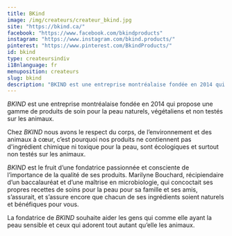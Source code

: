 ```yaml
---
title: BKind
image: /img/createurs/createur_bkind.jpg
site: "https://bkind.ca/"
facebook: "https://www.facebook.com/bkindproducts"
instagram: "https://www.instagram.com/bkind.products/"
pinterest: "https://www.pinterest.com/BkindProducts/"
id: bkind
type: createursindiv
i18nlanguage: fr
menuposition: createurs
slug: bkind
description: "BKIND est une entreprise montréalaise fondée en 2014 qui propose une gamme de produits de soin pour la peau naturels, végétaliens et non testés sur les animaux."
---
```


*BKIND* est une entreprise montréalaise fondée en 2014 qui propose une gamme de produits de soin pour la peau naturels, végétaliens et non testés sur les animaux. 

Chez *BKIND* nous avons le respect du corps, de l’environnement et des animaux à cœur, c’est pourquoi nos produits ne contiennent pas d'ingrédient chimique ni toxique pour la peau, sont écologiques et surtout non testés sur les animaux.

*BKIND* est le fruit d’une fondatrice passionnée et consciente de l’importance de la qualité de ses produits.
Marilyne Bouchard, récipiendaire d’un baccalauréat et d’une maîtrise en microbiologie, qui concoctait ses propres recettes de soins pour la peau pour sa famille et ses amis, s’assurait, et s’assure encore que chacun de ses ingrédients soient naturels et bénéfiques pour vous.

La fondatrice de *BKIND* souhaite aider les gens qui comme elle ayant la peau sensible et ceux qui adorent tout autant qu’elle les animaux.